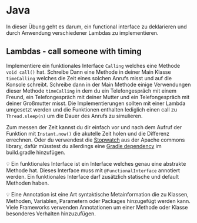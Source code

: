 # Java 

In dieser Übung geht es darum, ein functional interface zu deklarieren und durch Anwendung verschiedener Lambdas zu implementieren.

## Lambdas - call someone with timing

Implementiere ein funktionales Interface `Calling` welches eine Methode `void call()` hat. Schreibe Dann eine Methode in deiner Main Klasse `timeCalling` 
welches die Zeit eines solchen Anrufs misst und auf die Konsole schreibt. 
Schreibe dann in der Main Methode einige Verwendungen dieser Methode `timeCalling` in dem du ein Telefongespräch mit einem Freund, 
ein Telefongespräch mit deiner Mutter und ein Telefongespräch mit deiner Großmutter misst. Die Implementierungen sollten mit einer Lambda umgesetzt werden und 
die Funktionen enthalten lediglich einen call zu `Thread.sleep(n)` um die Dauer des Anrufs zu simulieren. 

Zum messen der Zeit kannst du dir einfach vor und nach dem Aufruf der Funktion mit `Instant.now()` die akutelle Zeit holen und die Differenz errechnen. 
Oder du verwendest die [Stopwatch](https://commons.apache.org/proper/commons-lang/javadocs/api-2.6/org/apache/commons/lang/time/StopWatch.html) aus der Apache commons library, 
dafür müsstest du allerdings eine [Gradle dependency](https://mvnrepository.com/artifact/org.apache.commons/commons-lang3/3.1) im build.gradle hinzufügen.

💡 Ein funktionales Interface ist ein Interface welches genau eine abstrakte Methode hat. 
Dieses Interface muss mit `@FunctionalInterface` annotiert werden. Ein funktionales Interface darf zusätzlich statische und default Methoden haben.

💡 Eine Annotation ist eine Art syntaktische Metainformation die zu Klassen, Methoden, Variablen, Parametern oder Packages hinzugefügt werden kann. 
Viele Frameworks verwenden Annotationen um einer Methode oder Klasse besonderes Verhalten hinzuzufügen.